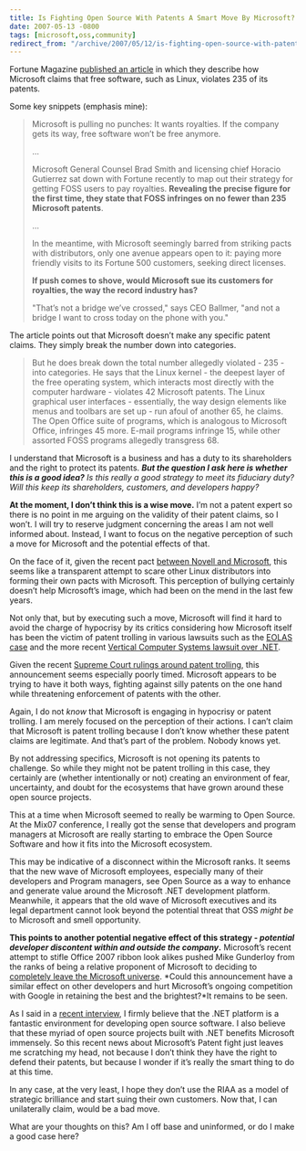 ```yaml
---
title: Is Fighting Open Source With Patents A Smart Move By Microsoft?
date: 2007-05-13 -0800
tags: [microsoft,oss,community]
redirect_from: "/archive/2007/05/12/is-fighting-open-source-with-patents-a-smart-move-by.aspx/"
---
```


Fortune Magazine [published an
article](http://money.cnn.com/magazines/fortune/fortune_archive/2007/05/28/100033867/index.htm?section=money_latest "Microsoft Takes on the Free World")
in which they describe how Microsoft claims that free software, such as
Linux, violates 235 of its patents.

Some key snippets (emphasis mine):

> Microsoft is pulling no punches: It wants royalties. If the company
> gets its way, free software won’t be free anymore.
>
> ...
>
> Microsoft General Counsel Brad Smith and licensing chief Horacio
> Gutierrez sat down with Fortune recently to map out their strategy for
> getting FOSS users to pay royalties. **Revealing the precise figure
> for the first time, they state that FOSS infringes on no fewer than
> 235 Microsoft patents**.
>
> ...
>
> In the meantime, with Microsoft seemingly barred from striking pacts
> with distributors, only one avenue appears open to it: paying more
> friendly visits to its Fortune 500 customers, seeking direct licenses.
>
> **If push comes to shove, would Microsoft sue its customers for
> royalties, the way the record industry has?**
>
> "That’s not a bridge we’ve crossed," says CEO Ballmer, "and not a
> bridge I want to cross today on the phone with you."

The article points out that Microsoft doesn’t make any specific patent
claims. They simply break the number down into categories.

> But he does break down the total number allegedly violated - 235 -
> into categories. He says that the Linux kernel - the deepest layer of
> the free operating system, which interacts most directly with the
> computer hardware - violates 42 Microsoft patents. The Linux graphical
> user interfaces - essentially, the way design elements like menus and
> toolbars are set up - run afoul of another 65, he claims. The Open
> Office suite of programs, which is analogous to Microsoft Office,
> infringes 45 more. E-mail programs infringe 15, while other assorted
> FOSS programs allegedly transgress 68.

I understand that Microsoft is a business and has a duty to its
shareholders and the right to protect its patents. ***But the question I
ask here is whether this is a good idea?** Is this really a good
strategy to meet its fiduciary duty? Will this keep its shareholders,
customers, and developers happy?*

**At the moment, I don’t think this is a wise move.** I’m not a patent
expert so there is no point in me arguing on the validity of their
patent claims, so I won’t. I will try to reserve judgment concerning the
areas I am not well informed about. Instead, I want to focus on the
negative perception of such a move for Microsoft and the potential
effects of that.

On the face of it, given the recent pact [between Novell and
Microsoft](http://www.novell.com/linux/microsoft/community_open_letter.html "Open Letter to the Community from Novell"),
this seems like a transparent attempt to scare other Linux distributors
into forming their own pacts with Microsoft. This perception of bullying
certainly doesn’t help Microsoft’s image, which had been on the mend in
the last few years.

Not only that, but by executing such a move, Microsoft will find it hard
to avoid the charge of hypocrisy by its critics considering how
Microsoft itself has been the victim of patent trolling in various
lawsuits such as the [EOLAS
case](http://news.com.com/Microsoft+loses+in+Eolas+patent+ruling/2100-1012_3-5885657.html "Microsoft loses in the Eolas patent ruling")
and the more recent [Vertical Computer Systems lawsuit over
.NET](http://www.infoworld.com/article/07/04/20/HNmsdotnetpatentsuit_1.html "Microsoft hit with patent suit over .NET").

Given the recent [Supreme Court rulings around patent
trolling](http://www.forbes.com/home/businessinthebeltway/2006/05/15/ebay-scotus-patent-ruling-cx_jh_0516scotus.html "Supreme Court Buries Patent Trolls"),
this announcement seems especially poorly timed. Microsoft appears to be
trying to have it both ways, fighting against silly patents on the one
hand while threatening enforcement of patents with the other.

Again, I do not *know* that Microsoft is engaging in hypocrisy or patent
trolling. I am merely focused on the perception of their actions. I
can’t claim that Microsoft is patent trolling because I don’t know
whether these patent claims are legitimate. And that’s part of the
problem. Nobody knows yet.

By not addressing specifics, Microsoft is not opening its patents to
challenge. So while they might not be patent trolling in this case, they
certainly are (whether intentionally or not) creating an environment of
fear, uncertainty, and doubt for the ecosystems that have grown around
these open source projects.

This at a time when Microsoft seemed to really be warming to Open
Source. At the Mix07 conference, I really got the sense that developers
and program managers at Microsoft are really starting to embrace the
Open Source Software and how it fits into the Microsoft ecosystem.

This may be indicative of a disconnect within the Microsoft ranks. It
seems that the new wave of Microsoft employees, especially many of their
developers and Program managers, see Open Source as a way to enhance and
generate value around the Microsoft .NET development platform.
Meanwhile, it appears that the old wave of Microsoft executives and its
legal department cannot look beyond the potential threat that OSS *might
be* to Microsoft and smell opportunity.

**This points to another potential negative effect of this strategy -
*potential developer discontent within and outside the company*.**
Microsoft’s recent attempt to stifle Office 2007 ribbon look alikes
pushed Mike Gunderloy from the ranks of being a relative proponent of
Microsoft to deciding to [completely leave the Microsoft
universe](http://www.afreshcup.com/2006/12/9/what-s-going-on-here "What’s Going On Here?").
*Could this announcement have a similar effect on other developers and
hurt Microsoft’s ongoing competition with Google in retaining the best
and the brightest?*It remains to be seen.

As I said in a [recent
interview](https://haacked.com/archive/2007/05/01/mix07-i-am-a-terrible-at-being-interviewed.aspx "I am terrible at being interviewed"),
I firmly believe that the .NET platform is a fantastic environment for
developing open source software. I also believe that these myriad of
open source projects built with .NET benefits Microsoft immensely. So
this recent news about Microsoft’s Patent fight just leaves me
scratching my head, not because I don’t think they have the right to
defend their patents, but because I wonder if it’s really the smart
thing to do at this time.

In any case, at the very least, I hope they don’t use the RIAA as a
model of strategic brilliance and start suing their own customers. Now
that, I can unilaterally claim, would be a bad move.

What are your thoughts on this? Am I off base and uninformed, or do I
make a good case here?

